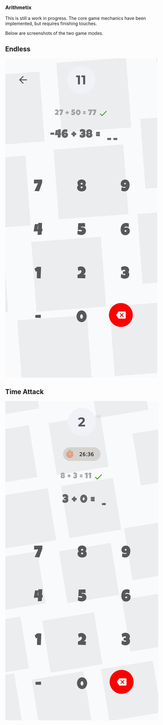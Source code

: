 ### Arithmetix

This is still a work in progress. The core game mechanics have been implemented, but requires finishing touches.

Below are screenshots of the two game modes.

## Endless

![Endless](./screenshots/Endless.jpg)

## Time Attack

![Time Attack](./screenshots/TimeAttack.jpg)
